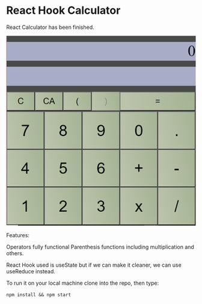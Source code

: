 
# React Hook Calculator

  React Calculator has been finished.
  
  ![](images/Calculator.png)
  
  Features:
  
  Operators fully functional
  Parenthesis functions including
  multiplication and others.
  
  React Hook used is useState
  but if we can make it cleaner,
  we can use useReduce instead.
  
  To run it on your local machine clone into the repo, then type: 

    npm install && npm start
    
